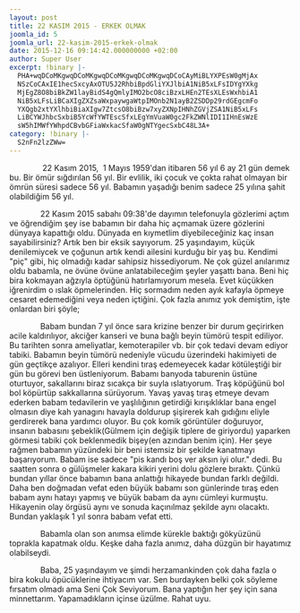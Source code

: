 ```yaml
---
layout: post
title: 22 KASIM 2015 - ERKEK OLMAK
joomla_id: 5
joomla_url: 22-kasim-2015-erkek-olmak
date: 2015-12-16 09:14:42.000000000 +02:00
author: Super User
excerpt: !binary |-
  PHA+wqDCoMKgwqDCoMKgwqDCoMKgwqDCoMKgwqDCoCAyMiBLYXPEsW0gMjAx
  NSzCoCAxIE1hecSxcyAxOTU5J2RhbiBpdGliYXJlbiA1NiB5xLFsIDYgYXkg
  MjEgZ8O8biBkZW1layBidS4gQmlyIMO2bcO8ciBzxLHEn2TEsXLEsWxhbiA1
  NiB5xLFsLiBCaXIgZXZsaWxpaywgaWtpIMOnb2N1ayB2ZSDDp29rdGEgcmFo
  YXQgb2xtYXlhbiBiaXIgw7ZtcsO8biBzw7xyZXNpIHNhZGVjZSA1NiB5xLFs
  LiBCYWJhbcSxbiB5YcWfYWTEscSfxLEgYmVuaW0gc2FkZWNlIDI1IHnEsWzE
  sW5hIMWfYWhpdCBvbGFiaWxkacSfaW0gNTYgecSxbC48L3A+
category: !binary |-
  S2nFn2lzZWw=
---
```

<p>               22 Kasım 2015,  1 Mayıs 1959'dan itibaren 56 yıl 6 ay 21 gün demek bu. Bir ömür sığdırılan 56 yıl. Bir evlilik, iki çocuk ve çokta rahat olmayan bir ömrün süresi sadece 56 yıl. Babamın yaşadığı benim sadece 25 yılına şahit olabildiğim 56 yıl.</p>

<p>              22 Kasım 2015 sabahı 09:38'de dayımın telefonuyla gözlerimi açtım ve öğrendiğim şey ise babamın bir daha hiç açmamak üzere gözlerini dünyaya kapattığı oldu. Dünyada en kıymetlim diyebileceğiniz kaç insan sayabilirsiniz? Artık ben bir eksik sayıyorum. 25 yaşındayım, küçük denilemiycek ve çoğunun artık kendi ailesini kurduğu bir yaş bu. Kendimi "piç" gibi, hiç olmadığı kadar sahipsiz hissediyorum. Ne çok güzel anılarımız oldu babamla, ne övüne övüne anlatabileceğim şeyler yaşattı bana. Beni hiç bira kokmayan ağzıyla öptüğünü hatırlamıyorum mesela. Evet küçükken iğrenirdim o ıslak öpmelerinden. Hiç sormadım neden ayık kafayla öpmeye cesaret edemediğini veya neden içtiğini. Çok fazla anımız yok demiştim, işte onlardan biri şöyle;</p>
<p>              Babam bundan 7 yıl önce sara krizine benzer bir durum geçirirken acile kaldırılıyor, akciğer kanseri ve buna bağlı beyin tümörü tespit ediliyor. Bu tarihten sonra ameliyatlar, kemoterapiler vb. bir çok tedavi devam ediyor tabiki. Babamın beyin tümörü nedeniyle vücudu üzerindeki hakimiyeti de gün geçtikçe azalıyor. Elleri kendini tıraş edemeyecek kadar kötüleştiği bir gün bu görevi ben üstleniyorum. Babamı banyoda taburenin üstüne oturtuyor, sakallarını biraz sıcakça bir suyla ıslatıyorum. Traş köpüğünü bol bol köpürtüp sakkallarına sürüyorum. Yavaş yavaş tıraş etmeye devam ederken babam tedavilerin ve yaşlılığının getirdiği kırışıklıklar bana engel olmasın diye kah yanagını havayla doldurup şişirerek kah gıdığını eliyle gerdirerek bana yardımcı oluyor. Bu çok komik görüntüler doğuruyor, insanın babasını şebeklik(Gülmem için değişik tiplere de giriyordu) yaparken görmesi tabiki çok beklenmedik bişey(en azından benim için). Her şeye rağmen babamın yüzündeki bir beni istemsiz bir şekilde kanatmayı başarıyorum. Babam ise sadece "pis kandı boş ver aksın iyi olur." dedi. Bu saatten sonra o gülüşmeler kakara kikiri yerini dolu gözlere bıraktı. Çünkü bundan yıllar önce babamın bana anlattığı hikayede bundan farklı değildi. Daha ben doğmadan vefat eden büyük babamı son günlerinde tıraş eden babam aynı hatayı yapmış ve büyük babam da aynı cümleyi kurmuştu. Hikayenin olay örgüsü aynı ve sonuda kaçınılmaz şekilde aynı olacaktı. Bundan yaklaşık 1 yıl sonra babam vefat etti.</p>
<p>              Babamla olan son anımsa elimde kürekle baktığı gökyüzünü toprakla kapatmak oldu. Keşke daha fazla anımız, daha düzgün bir hayatımız olabilseydi.</p>
<p>              Baba, 25 yaşındayım ve şimdi herzamankinden çok daha fazla o bira kokulu öpücüklerine ihtiyacım var. Sen burdayken belki çok söyleme fırsatım olmadı ama Seni Çok Seviyorum. Bana yaptığın her şey için sana minnettarım. Yapamadıkların içinse üzülme. Rahat uyu.</p>

